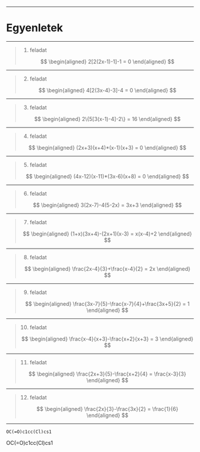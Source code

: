 
---

# Egyenletek

---

> 1. feladat
>
> $$
> \begin{aligned}
> 2[2(2x-1)-1]-1 = 0
> \end{aligned}
> $$

---

> 2. feladat
>
> $$
> \begin{aligned}
> 4[2(3x-4)-3]-4 = 0
> \end{aligned}
> $$

---

> 3. feladat
>
> $$
> \begin{aligned}
> 2\{5[3(x-1)-4]-2\} = 16
> \end{aligned}
> $$

---

> 4. feladat
>
> $$
> \begin{aligned}
> (2x+3)(x+4)*(x-1)(x+3) = 0
> \end{aligned}
> $$

---

> 5. feladat
>
> $$
> \begin{aligned}
> (4x-12)(x-11)*(3x-6)(x+8) = 0
> \end{aligned}
> $$

---

> 6. feladat
>
> $$
> \begin{aligned}
> 3(2x-7)-4(5-2x) = 3x+3
> \end{aligned}
> $$

---

> 7. feladat
>
> $$
> \begin{aligned}
> (1+x)(3x+4)-(2x+1)(x-3) = x(x-4)+2
> \end{aligned}
> $$

---

> 8. feladat
>
> $$
> \begin{aligned}
> \frac{2x-4}{3}+\frac{x-4}{2} = 2x
> \end{aligned}
> $$

---

> 9. feladat
>
> $$
> \begin{aligned}
> \frac{3x-7}{5}-\frac{x-7}{4}+\frac{3x+5}{2} = 1
> \end{aligned}
> $$

---

> 10. feladat
>
> $$
> \begin{aligned}
> \frac{x-4}{x+3}-\frac{x+2}{x+3} = 3
> \end{aligned}
> $$

---

> 11. feladat
>
> $$
> \begin{aligned}
> \frac{2x+3}{5}-\frac{x+2}{4} = \frac{x-3}{3}
> \end{aligned}
> $$

---

> 12. feladat
>
> $$
> \begin{aligned}
> \frac{2x}{3}-\frac{3x}{2} = \frac{1}{6}
> \end{aligned}
> $$

---


```smiles
OC(=O)c1cc(Cl)cs1
```


<smiles>OC(=O)c1cc(Cl)cs1</smiles>
